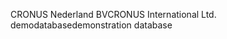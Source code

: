 <span data-ttu-id="0630c-101">CRONUS Nederland BV</span><span class="sxs-lookup"><span data-stu-id="0630c-101">CRONUS International Ltd.</span></span> <span data-ttu-id="0630c-102">demodatabase</span><span class="sxs-lookup"><span data-stu-id="0630c-102">demonstration database</span></span>
